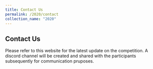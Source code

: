 ```yaml
---
title: Contact Us
permalink: /2020/contact
collection_name: "2020"
---
```


## Contact Us

Please refer to this website for the latest update on the competition. A discord channel will be created and shared with the participants subsequently for communication pruposes. 
